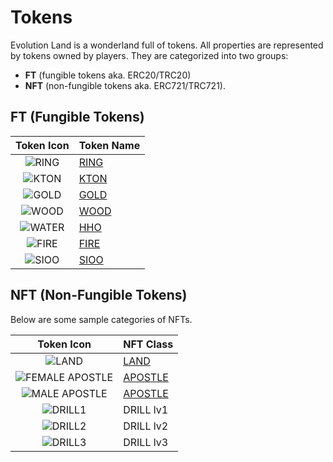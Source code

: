 # Tokens

Evolution Land is a wonderland full of tokens. All properties are represented by tokens owned by players. They are categorized into two groups:

* **FT** (fungible tokens aka. ERC20/TRC20)&#x20;
* **NFT** (non-fungible tokens aka. ERC721/TRC721).

## FT (Fungible Tokens)

|                   Token Icon                  | Token Name          |
| :-------------------------------------------: | ------------------- |
|  ![RING](../../.gitbook/assets/ringIcon.png)  | [RING](ring.md)     |
|  ![KTON](../../.gitbook/assets/ktonicon.png)  | [KTON](kton.md)     |
|  ![GOLD](../../.gitbook/assets/goldicon.png)  | [GOLD](resource.md) |
|  ![WOOD](../../.gitbook/assets/woodicon.png)  | [WOOD](resource.md) |
| ![WATER](../../.gitbook/assets/watericon.png) | [HHO](resource.md)  |
|  ![FIRE](../../.gitbook/assets/fireicon.png)  | [FIRE](resource.md) |
|  ![SIOO](../../.gitbook/assets/soilicon.png)  | [SIOO](resource.md) |

## NFT (Non-Fungible Tokens)

Below are some sample categories of NFTs.

|                            Token Icon                           | NFT Class                            |
| :-------------------------------------------------------------: | ------------------------------------ |
|           ![LAND](../../.gitbook/assets/nft-land.png)           | [LAND](../game-entities/land.md)     |
| ![FEMALE APOSTLE](../../.gitbook/assets/nft-apostle-female.png) | [APOSTLE](../game-entities/apostle/) |
|   ![MALE APOSTLE](../../.gitbook/assets/nft-apostle-male.png)   | [APOSTLE](../game-entities/apostle/) |
|         ![DRILL1](../../.gitbook/assets/nft-drill1.png)         | DRILL lv1                            |
|         ![DRILL2](../../.gitbook/assets/nft-drill2.png)         | DRILL lv2                            |
|         ![DRILL3](../../.gitbook/assets/nft-drill3.png)         | DRILL lv3                            |
